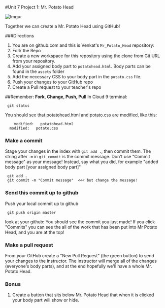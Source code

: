 #Unit 7 Project 1: Mr. Potato Head

![Imgur](http://i.imgur.com/Vy06FW3.gif)

Together we can create a Mr. Potato Head using GitHub! 


###Directions
1. You are on github.com and this is Venkat's `Mr_Potato_Head` repository:
2. Fork the Repo
3. Create a new workspace for this repository using the clone from Git URL from your repository.
4. Add your assigned body part to `potatohead.html`. Body parts can be found in the `assets` folder
5. Add the necessary CSS to your body part in the `potato.css` file.
6. Push your changes to your GitHub repo
7. Create a Pull request to your teacher's repo


##Remember: **Fork, Change, Push, Pull**
In Cloud 9 terminal:

```
 git status
```

You should see that potatohead.html and potato.css are modified, like this:

```
	modified:   potatohead.html
  modified:   potato.css
```

### Make a commit
Stage your changes in the index with `git add .`, then commit them.  The string after `-m` in `git commit` is the commit message. Don't use "Commit message" as your message!
Instead, say what you did, for example "added body part [your assigned body part]"

```
 git add .
 git commit -m "Commit message"  <<< but change the message!
```


### Send this commit up to github
Push your local commit up to github

```
 git push origin master
```

look at your github: You should see the commit you just made!  If you click "Commits" you can see the all of the work that has been put into Mr Potato Head, and you are at the top!

### Make a pull request

From your GitHub create a "New Pull Request" (the green button) to send your changes to the instructor.  The instructor will merge all of the changes (everyone's body parts), and at the end hopefully we'll have a whole Mr. Potato Head.

### Bonus

1. Create a button that sits below Mr. Potato Head that when it is clicked your body part will show or hide.
